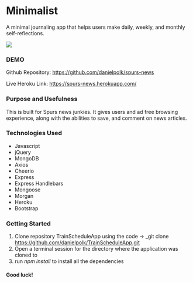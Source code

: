 # Minimalist
A minimal journaling app that helps users make daily, weekly, and monthly self-reflections.

![](minimalist.gif)


### DEMO
Github Repository: https://github.com/danielpolk/spurs-news

Live Heroku Link: https://spurs-news.herokuapp.com/


### Purpose and Usefulness
This is built for Spurs news junkies. It gives users and ad free browsing experience, along with the abilities to save, and comment on news articles.

### Technologies Used
  * Javascript
  * jQuery
  * MongoDB
  * Axios
  * Cheerio
  * Express
  * Express Handlebars
  * Mongoose
  * Morgan
  * Heroku
  * Bootstrap
  
### Getting Started
1. Clone repository TrainScheduleApp using the code -> _git clone https://github.com/danielpolk/TrainScheduleApp.git
2. Open a terminal session for the directory where the application was cloned to
3. run *npm install* to install all the dependencies


#### Good luck!
